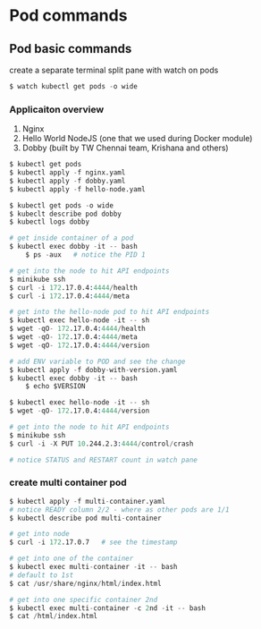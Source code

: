 # Pod commands

## Pod basic commands

create a separate terminal split pane with watch on pods
```s
$ watch kubectl get pods -o wide
```

### Applicaiton overview
1. Nginx                
2. Hello World NodeJS   (one that we used during Docker module)
3. Dobby                (built by TW Chennai team, Krishana and others)

```s
$ kubectl get pods
$ kubectl apply -f nginx.yaml
$ kubectl apply -f dobby.yaml
$ kubectl apply -f hello-node.yaml

$ kubectl get pods -o wide
$ kubeclt describe pod dobby
$ kubectl logs dobby

# get inside container of a pod
$ kubectl exec dobby -it -- bash
    $ ps -aux   # notice the PID 1

# get into the node to hit API endpoints
$ minikube ssh 
$ curl -i 172.17.0.4:4444/health
$ curl -i 172.17.0.4:4444/meta

# get into the hello-node pod to hit API endpoints
$ kubectl exec hello-node -it -- sh
$ wget -qO- 172.17.0.4:4444/health
$ wget -qO- 172.17.0.4:4444/meta
$ wget -qO- 172.17.0.4:4444/version

# add ENV variable to POD and see the change
$ kubectl apply -f dobby-with-version.yaml
$ kubectl exec dobby -it -- bash
    $ echo $VERSION

$ kubectl exec hello-node -it -- sh
$ wget -qO- 172.17.0.4:4444/version

# get into the node to hit API endpoints
$ minikube ssh 
$ curl -i -X PUT 10.244.2.3:4444/control/crash

# notice STATUS and RESTART count in watch pane
```

### create multi container pod
```s
$ kubectl apply -f multi-container.yaml
# notice READY column 2/2 - where as other pods are 1/1
$ kubectl describe pod multi-container

# get into node
$ curl -i 172.17.0.7   # see the timestamp

# get into one of the container
$ kubectl exec multi-container -it -- bash   
# default to 1st
$ cat /usr/share/nginx/html/index.html

# get into one specific container 2nd
$ kubectl exec multi-container -c 2nd -it -- bash
$ cat /html/index.html

```